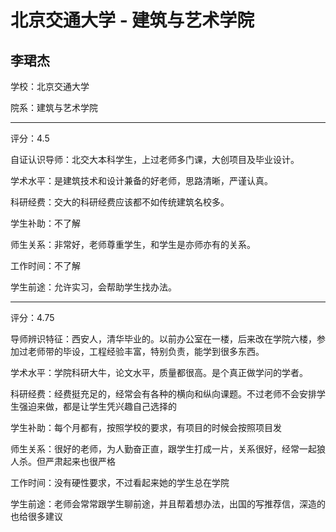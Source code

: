 # 北京交通大学 - 建筑与艺术学院

## 李珺杰

学校：北京交通大学

院系：建筑与艺术学院

* * *

评分：4.5

自证认识导师：北交大本科学生，上过老师多门课，大创项目及毕业设计。

学术水平：是建筑技术和设计兼备的好老师，思路清晰，严谨认真。

科研经费：交大的科研经费应该都不如传统建筑名校多。

学生补助：不了解

师生关系：非常好，老师尊重学生，和学生是亦师亦有的关系。

工作时间：不了解

学生前途：允许实习，会帮助学生找办法。

* * *

评分：4.75

导师辨识特征：西安人，清华毕业的。以前办公室在一楼，后来改在学院六楼，参加过老师带的毕设，工程经验丰富，特别负责，能学到很多东西。

学术水平：学院科研大牛，论文水平，质量都很高。是个真正做学问的学者。

科研经费：经费挺充足的，经常会有各种的横向和纵向课题。不过老师不会安排学生强迫来做，都是让学生凭兴趣自己选择的

学生补助：每个月都有，按照学校的要求，有项目的时候会按照项目发

师生关系：很好的老师，为人勤奋正直，跟学生打成一片，关系很好，经常一起狼人杀。但严肃起来也很严格

工作时间：没有硬性要求，不过看起来她的学生总在学院

学生前途：老师会常常跟学生聊前途，并且帮着想办法，出国的写推荐信，深造的也给很多建议